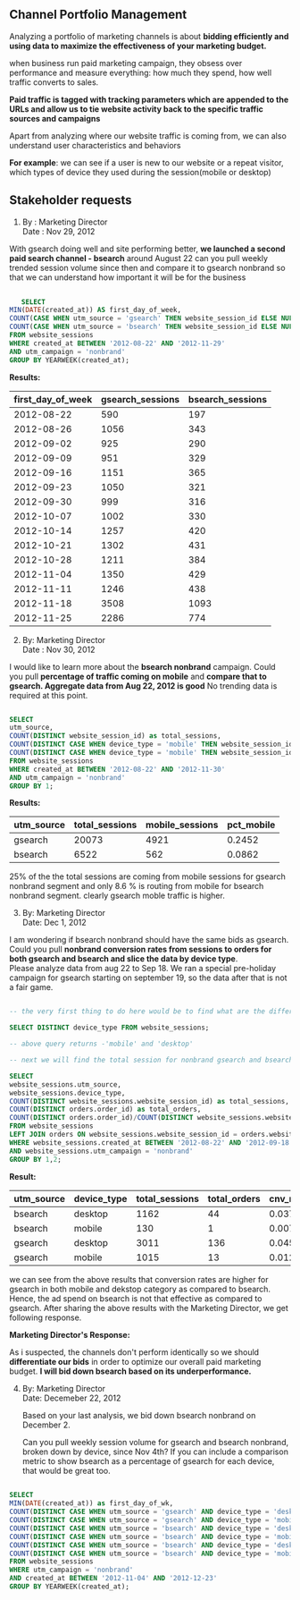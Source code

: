 ## Channel Portfolio Management

Analyzing a portfolio of marketing channels is about **bidding efficiently and using data to maximize the effectiveness of your marketing budget.**

when business run paid marketing campaign, they obsess over performance and measure everything: how much they spend, how well traffic converts to sales.

**Paid traffic is tagged with tracking parameters which are appended to the URLs and allow us to tie website activity back to the specific traffic sources and campaigns**

Apart from analyzing where our website traffic is coming from, we can also understand user characteristics and behaviors

<b>For example</b>: we can see if a user is new to our website or a repeat visitor,
which types of device they used during the session(mobile or desktop)


## Stakeholder requests

1. By : Marketing Director <br>
   Date : Nov 29, 2012

With gsearch doing well and site performing better, **we launched a second paid search channel - bsearch** around August 22 can you pull weekly trended session volume since then and compare it to gsearch nonbrand so that we can understand how important it will be for the business <br>

```sql
   
   SELECT 
MIN(DATE(created_at)) AS first_day_of_week,
COUNT(CASE WHEN utm_source = 'gsearch' THEN website_session_id ELSE NULL END) AS gsearch_sessions,
COUNT(CASE WHEN utm_source = 'bsearch' THEN website_session_id ELSE NULL END) AS bsearch_sessions
FROM website_sessions
WHERE created_at BETWEEN '2012-08-22' AND '2012-11-29'
AND utm_campaign = 'nonbrand'
GROUP BY YEARWEEK(created_at);

```

**Results:** <br>

| first_day_of_week | gsearch_sessions | bsearch_sessions |
|-------------------|------------------|------------------|
| 2012-08-22        | 590              | 197              |
| 2012-08-26        | 1056             | 343              |
| 2012-09-02        | 925              | 290              |
| 2012-09-09        | 951              | 329              |
| 2012-09-16        | 1151             | 365              |
| 2012-09-23        | 1050             | 321              |
| 2012-09-30        | 999              | 316              |
| 2012-10-07        | 1002             | 330              |
| 2012-10-14        | 1257             | 420              |
| 2012-10-21        | 1302             | 431              |
| 2012-10-28        | 1211             | 384              |
| 2012-11-04        | 1350             | 429              |
| 2012-11-11        | 1246             | 438              |
| 2012-11-18        | 3508             | 1093             |
| 2012-11-25        | 2286             | 774              |


2. By: Marketing Director <br>
   Date : Nov 30, 2012

I would like to learn more about the **bsearch nonbrand** campaign. Could you pull **percentage of traffic coming on mobile** and **compare that to gsearch. Aggregate data from Aug 22, 2012 is good** No trending data is required at this point.

```sql

SELECT
utm_source,
COUNT(DISTINCT website_session_id) as total_sessions,
COUNT(DISTINCT CASE WHEN device_type = 'mobile' THEN website_session_id ELSE NULL END) AS mobile_sessions,
COUNT(DISTINCT CASE WHEN device_type = 'mobile' THEN website_session_id ELSE NULL END)/COUNT(DISTINCT website_session_id) AS pct_mobile
FROM website_sessions
WHERE created_at BETWEEN '2012-08-22' AND '2012-11-30'
AND utm_campaign = 'nonbrand'
GROUP BY 1;

   ```
**Results:**

| utm_source | total_sessions | mobile_sessions | pct_mobile |
|------------|-----------------|------------------|------------|
| gsearch    | 20073           | 4921             | 0.2452     |
| bsearch    | 6522            | 562              | 0.0862     |

25% of the the total sessions are coming from mobile sessions for gsearch nonbrand segment and only 8.6 % is routing from mobile for bsearch nonbrand segment.
clearly gsearch moble traffic is higher.
   

3. By: Marketing Director <br>
   Date: Dec 1, 2012

I am wondering if bsearch nonbrand should have the same bids as gsearch. Could you pull **nonbrand conversion rates from sessions to orders for both gsearch and bsearch and slice the data by device type**. <br>
Please analyze data from aug 22 to Sep 18. We ran a special pre-holiday campaign for gsearch starting on september 19, so the data after that is not a fair game.

```sql

-- the very first thing to do here would be to find what are the different device types using the below query :

SELECT DISTINCT device_type FROM website_sessions;

-- above query returns -'mobile' and 'desktop'

-- next we will find the total session for nonbrand gsearch and bsearch and further break it by device type

SELECT
website_sessions.utm_source,
website_sessions.device_type,
COUNT(DISTINCT website_sessions.website_session_id) as total_sessions,
COUNT(DISTINCT orders.order_id) as total_orders,
COUNT(DISTINCT orders.order_id)/COUNT(DISTINCT website_sessions.website_session_id) as cnv_rate
FROM website_sessions
LEFT JOIN orders ON website_sessions.website_session_id = orders.website_session_id
WHERE website_sessions.created_at BETWEEN '2012-08-22' AND '2012-09-18'
AND website_sessions.utm_campaign = 'nonbrand'
GROUP BY 1,2;

```

**Result:**

| utm_source | device_type | total_sessions | total_orders | cnv_rate |
|------------|-------------|-----------------|--------------|----------|
| bsearch    | desktop     | 1162            | 44           | 0.0379   |
| bsearch    | mobile      | 130             | 1            | 0.0077   |
| gsearch    | desktop     | 3011            | 136          | 0.0452   |
| gsearch    | mobile      | 1015            | 13           | 0.0128   |

we can see from the above results that conversion rates are higher for gsearch in both mobile and dekstop category as compared to bsearch. Hence, the ad spend on bsearch is not that effective as compared to gsearch. After sharing the above results with the Marketing Director, we get following response.

**Marketing Director's Response:**

As i suspected, the channels don't perform identically so we should **differentiate our bids** in order to optimize our overall paid marketing budget.
**I will bid down bsearch based on its underperformance.**

4. By: Marketing Director <br>
   Date: Decemeber 22, 2012 <br>
   
   Based on your last analysis, we bid down bsearch nonbrand on December 2.

   Can you pull weekly session volume for gsearch and bsearch nonbrand, broken down by device, since Nov 4th?
   If you can include a comparison metric to show bsearch as a percentage of gsearch for each device, that would be great too.


```sql
   
SELECT 
MIN(DATE(created_at)) as first_day_of_wk,
COUNT(DISTINCT CASE WHEN utm_source = 'gsearch' AND device_type = 'desktop' THEN website_session_id ELSE NULL END) AS gsearch_desktop_sessions,
COUNT(DISTINCT CASE WHEN utm_source = 'gsearch' AND device_type = 'mobile' THEN website_session_id ELSE NULL END) AS gsearch_mobile_sessions,
COUNT(DISTINCT CASE WHEN utm_source = 'bsearch' AND device_type = 'desktop' THEN website_session_id ELSE NULL END) AS bsearch_desktop_sessions,
COUNT(DISTINCT CASE WHEN utm_source = 'bsearch' AND device_type = 'mobile' THEN website_session_id ELSE NULL END) AS bsearch_mobile_sessions,
COUNT(DISTINCT CASE WHEN utm_source = 'bsearch' AND device_type = 'desktop' THEN website_session_id ELSE NULL END)/COUNT(DISTINCT CASE WHEN utm_source = 'gsearch' AND device_type = 'desktop' THEN website_session_id ELSE NULL END) AS bsearch_perc_desktop,
COUNT(DISTINCT CASE WHEN utm_source = 'bsearch' AND device_type = 'mobile' THEN website_session_id ELSE NULL END)/COUNT(DISTINCT CASE WHEN utm_source = 'gsearch' AND device_type = 'mobile' THEN website_session_id ELSE NULL END) AS bsearch_perc_mobile
FROM website_sessions
WHERE utm_campaign = 'nonbrand'
AND created_at BETWEEN '2012-11-04' AND '2012-12-23'
GROUP BY YEARWEEK(created_at);

```





